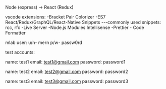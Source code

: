Node (express) -> React (Redux)

vscode extensions:
-Bracket Pair Colorizer
-ES7 React/Redux/GraphQL/React-Native Snippets
---commonly used snippets: rcc, rfc
-Live Server
-Node.js Modules Intellisense
-Prettier - Code Formatter

mlab user:
u/n- mern
p/w- passw0rd

test accounts:

name: test1
email: test1@gmail.com
password: password1

name: test2
email: test2@gmail.com
password: password2

name: test3
email: test3@gmail.com
password: password3
